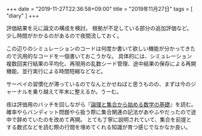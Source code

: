 +++
date = "2019-11-27T22:36:58+09:00"
title = "2019年11月27日"
tags = [ "diary" ]
+++

評価結果を元に論文の構成を検討。
根拠が不足している部分の追加評価など。
少し時間がかかるのがあるので夜間流しておく。

この辺りのシミュレーションのコードは何度か書いて欲しい機能が分かってきたので汎用的なコードを一個書いておこうかな。
具体的には、シミュレーション複数回実行結果の平均化、再現用の乱数シード管理、途中結果の保存による再開機能、並行実行による時間短縮などなど。

サーベイの習慣化が滞っているのでなんとかせねばと思うものの、まずは今のジャーナルを乗り越えて年末に整えるか。うーむ。

夜は評価用のバッチを回しながら『[論理と集合から始める数学の基礎](https://www.amazon.co.jp/gp/product/4535784728/ref=as_li_tl?ie=UTF8&camp=247&creative=1211&creativeASIN=4535784728&linkCode=as2&tag=monochromeg03-22&linkId=469d5953843897a3f0eddfcc11254bd3)』を読む。
確率やらバンディット問題やら扱う際に集合関連の記法があやふやだったので途中で辞めていたのを改めて再開。
とても丁寧に説明されていて、集合を前提とする数式などを読む際の行間を埋めてくれる知識が育つ感じでなかなか良い。
